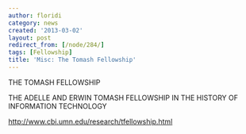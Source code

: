 ```yaml
---
author: floridi
category: news
created: '2013-03-02'
layout: post
redirect_from: [/node/284/]
tags: [Fellowship]
title: 'Misc: The Tomash Fellowship'
---
```

THE TOMASH FELLOWSHIP

THE ADELLE AND ERWIN TOMASH FELLOWSHIP IN THE HISTORY OF INFORMATION
TECHNOLOGY

http://www.cbi.umn.edu/research/tfellowship.html




